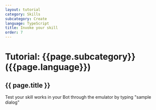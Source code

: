 ```yaml
---
layout: tutorial
category: Skills
subcategory: Create
language: TypeScript
title: Invoke your skill
order: 7
---
```


# Tutorial: {{page.subcategory}} ({{page.language}})

## {{ page.title }}

Test your skill works in your Bot through the emulator by typing "sample dialog"
